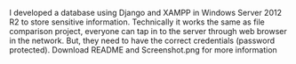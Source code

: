 I developed a database using Django and XAMPP in Windows Server 2012 R2 to store sensitive information. 
Technically it works the same as file comparison project, everyone can tap in to the server through web browser in the network. 
But, they need to have the correct credentials (password protected). Download README and Screenshot.png for more information 
